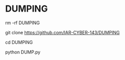 # DUMPING

rm -rf DUMPING 

git clone https://github.com/IAR-CYBER-143/DUMPING

cd DUMPING

python DUMP.py
